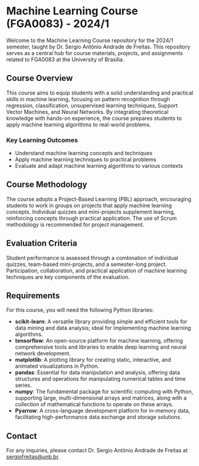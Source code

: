 # Machine Learning Course (FGA0083) - 2024/1

Welcome to the Machine Learning Course repository for the 2024/1 semester, taught by Dr. Sergio Antônio Andrade de Freitas. This repository serves as a central hub for course materials, projects, and assignments related to FGA0083 at the University of Brasília.

## Course Overview

This course aims to equip students with a solid understanding and practical skills in machine learning, focusing on pattern recognition through regression, classification, unsupervised learning techniques, Support Vector Machines, and Neural Networks. By integrating theoretical knowledge with hands-on experience, the course prepares students to apply machine learning algorithms to real-world problems.

### Key Learning Outcomes

- Understand machine learning concepts and techniques
- Apply machine learning techniques to practical problems
- Evaluate and adapt machine learning algorithms to various contexts

## Course Methodology

The course adopts a Project-Based Learning (PBL) approach, encouraging students to work in groups on projects that apply machine learning concepts. Individual quizzes and mini-projects supplement learning, reinforcing concepts through practical application. The use of Scrum methodology is recommended for project management.

## Evaluation Criteria

Student performance is assessed through a combination of individual quizzes, team-based mini-projects, and a semester-long project. Participation, collaboration, and practical application of machine learning techniques are key components of the evaluation.

## Requirements

For this course, you will need the following Python libraries:

- **scikit-learn**: A versatile library providing simple and efficient tools for data mining and data analysis; ideal for implementing machine learning algorithms.
- **tensorflow**: An open-source platform for machine learning, offering comprehensive tools and libraries to enable deep learning and neural network development.
- **matplotlib**: A plotting library for creating static, interactive, and animated visualizations in Python.
- **pandas**: Essential for data manipulation and analysis, offering data structures and operations for manipulating numerical tables and time series.
- **numpy**: The fundamental package for scientific computing with Python, supporting large, multi-dimensional arrays and matrices, along with a collection of mathematical functions to operate on these arrays.
- **Pyarrow**: A cross-language development platform for in-memory data, facilitating high-performance data exchange and storage solutions.

## Contact

For any inquiries, please contact Dr. Sergio Antônio Andrade de Freitas at sergiofreitas@unb.br.
